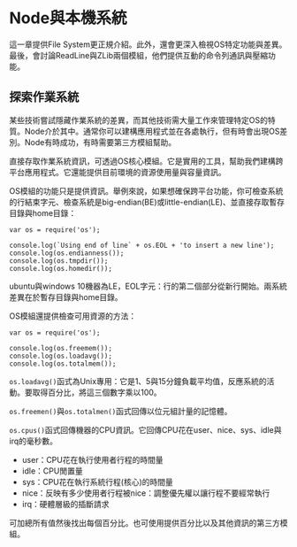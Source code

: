 # Node與本機系統

這一章提供File System更正規介紹。此外，還會更深入檢視OS特定功能與差異。最後，會討論ReadLine與ZLib兩個模組，他們提供互動的命令列通訊與壓縮功能。

## 探索作業系統

某些技術嘗試隱藏作業系統的差異，而其他技術需大量工作來管理特定OS的特質。Node介於其中。通常你可以建構應用程式並在各處執行，但有時會出現OS差別。Node有時成功，有時需要第三方模組幫助。

直接存取作業系統資訊，可透過OS核心模組。它是實用的工具，幫助我們建構跨平台應用程式。它還能提供目前環境的資源使用量與容量資訊。

OS模組的功能只是提供資訊。舉例來說，如果想確保跨平台功能，你可檢查系統的行結束字元、檢查系統是big-endian(BE)或little-endian(LE)、並直接存取暫存目錄與home目錄：

```
var os = require('os');

console.log(`Using end of line` + os.EOL + 'to insert a new line');
console.log(os.endianness());
console.log(os.tmpdir());
console.log(os.homedir());
```

ubuntu與windows 10機器為LE，EOL字元：行的第二個部分從新行開始。兩系統差異在於暫存目錄與home目錄。

OS模組還提供檢查可用資源的方法：

```
var os = require('os');

console.log(os.freemem());
console.log(os.loadavg());
console.log(os.totalmem());
```

`os.loadavg()`函式為Unix專用：它是1、5與15分鐘負載平均值，反應系統的活動。要取得百分比，將這三個數字乘以100。

`os.freemen()`與`os.totalmen()`函式回傳以位元組計量的記憶體。

`os.cpus()`函式回傳機器的CPU資訊。它回傳CPU花在user、nice、sys、idle與irq的毫秒數。

- user：CPU花在執行使用者行程的時間量
- idle：CPU閒置量
- sys：CPU花在執行系統行程(核心)的時間量
- nice：反映有多少使用者行程被nice：調整優先權以讓行程不要經常執行
- irq：硬體層級的插斷請求

可加總所有值然後找出每個百分比。也可使用提供百分比以及其他資訊的第三方模組。

